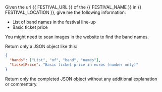 Given the url {{ FESTIVAL_URL }} of the {{ FESTIVAL_NAME }} in {{ FESTIVAL_LOCATION }}, give me the following information:

- List of band names in the festival line-up
- Basic ticket price

You might need to scan images in the website to find the band names.

Return only a JSON object like this:

```json
{
  "bands": ["List", "of", "band", "names"],
  "ticketPrice": "Basic ticket price in euros (number only)"
}
```

Return only the completed JSON object without any additional explanation or commentary.
